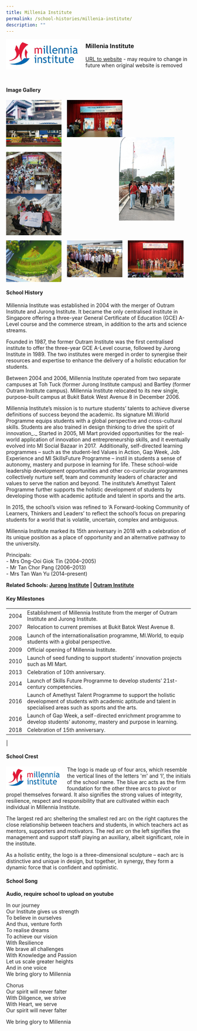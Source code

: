 ```yaml
---
title: Millenia Institute
permalink: /school-histories/millenia-institute/
description: ""
---
```

<img src="/images/mi1.jpg" style="width:40%;margin-right:15px;" align = "left">

### **Millenia Institute**
[URL to website](https://www.millenniainstitute.moe.edu.sg/) - may require to change in future when original website is removed

<br clear="left">

#### **Image Gallery**

<p><a href="https://staging.d1yxymztqoj7qn.amplifyapp.com/images/pic.jpg">  
<img src="/images/mi2.jpg" style="width:30%;margin-right:15px;" align = "left">
</a></p>

<p><a href="https://staging.d1yxymztqoj7qn.amplifyapp.com/images/pic.jpg">  
<img src="/images/mi3.jpg" style="width:30%;margin-right:15px;" align = "left">
</a></p>

<p><a href="https://staging.d1yxymztqoj7qn.amplifyapp.com/images/pic.jpg">  
<img src="/images/mi4.jpg" style="width:30%;margin-right:45px;" align = "right">
</a></p>

<br clear="left">

<p><a href="https://staging.d1yxymztqoj7qn.amplifyapp.com/images/pic.jpg">  
<img src="/images/mi5.jpg" style="width:30%;margin-right:15px;" align = "left">
</a></p>

<p><a href="https://staging.d1yxymztqoj7qn.amplifyapp.com/images/pic.jpg">  
<img src="/images/mi6.jpg" style="width:30%;margin-right:15px;" align = "left">
</a></p>

<br clear="left">

<p><a href="https://staging.d1yxymztqoj7qn.amplifyapp.com/images/pic.jpg">  
<img src="/images/mi7.jpg" style="width:30%;margin-right:15px;" align = "left">
</a></p>

<p><a href="https://staging.d1yxymztqoj7qn.amplifyapp.com/images/pic.jpg">  
<img src="/images/mi8.jpg" style="width:30%;margin-right:15px;" align = "left">
</a></p>

<p><a href="https://staging.d1yxymztqoj7qn.amplifyapp.com/images/pic.jpg">  
<img src="/images/mi9.jpg" style="width:30%;margin-right:15px;" align = "left">
</a></p>


<br clear="left">

#### **School History**
Millennia Institute was established in 2004 with the merger of Outram Institute and Jurong Institute. It became the only centralised institute in Singapore offering a three-year General Certificate of Education (GCE) A-Level course and the commerce stream, in addition to the arts and science streams. 

Founded in 1987, the former Outram Institute was the first centralised institute to offer the three-year GCE A-Level course, followed by Jurong Institute in 1989. The two institutes were merged in order to synergise their resources and expertise to enhance the delivery of a holistic education for students.

Between 2004 and 2006, Millennia Institute operated from two separate campuses at Toh Tuck (former Jurong Institute campus) and Bartley (former Outram Institute campus). Millennia Institute relocated to its new single, purpose-built campus at Bukit Batok West Avenue 8 in December 2006. 

Millennia Institute’s mission is to nurture students’ talents to achieve diverse definitions of success beyond the academic. Its signature MI.World Programme equips students with a global perspective and cross-cultural skills. Students are also trained in design thinking to drive the spirit of innovation_._ Started in 2005, MI Mart provided opportunities for the real-world application of innovation and entrepreneurship skills, and it eventually evolved into MI Social Bazaar in 2017.  Additionally, self-directed learning programmes – such as the student-led Values in Action, Gap Week, Job Experience and MI SkillsFuture Programme – instil in students a sense of autonomy, mastery and purpose in learning for life. These school-wide leadership development opportunities and other co-curricular programmes collectively nurture self, team and community leaders of character and values to serve the nation and beyond. The institute’s Amethyst Talent Programme further supports the holistic development of students by developing those with academic aptitude and talent in sports and the arts.  

In 2015, the school’s vision was refined to ‘A Forward-looking Community of Learners, Thinkers and Leaders’ to reflect the school’s focus on preparing students for a world that is volatile, uncertain, complex and ambiguous. 

Millennia Institute marked its 15th anniversary in 2018 with a celebration of its unique position as a place of opportunity and an alternative pathway to the university.

Principals:<br>
\- Mrs Ong-Ooi Giok Tin (2004–2005)<br>
\- Mr Tan Chor Pang (2006–2013)<br>
\- Mrs Tan Wan Yu (2014–present)

**Related Schools: [Jurong Institute](https://staging.d1yxymztqoj7qn.amplifyapp.com/school-histories/jurong-intitute/) | [Outram Institute](https://staging.d1yxymztqoj7qn.amplifyapp.com/school-histories/outram-institute/)**

#### **Key Milestones**

|  |  |
|:---:|---|
| 2004 | Establishment of Millennia Institute from the merger of Outram Institute and Jurong Institute. |
| 2007 | Relocation to current premises at Bukit Batok West Avenue 8. |
| 2008 | Launch of the internationalisation programme, MI.World, to equip students with a global perspective. |
| 2009 | Official opening of Millennia Institute. |
| 2010 | Launch of seed funding to support students’ innovation projects such as MI Mart. |
| 2013 | Celebration of 10th anniversary. |
| 2014 | Launch of Skills Future Programme to develop students’ 21st-century competencies. |
| 2016 | Launch of Amethyst Talent Programme to support the holistic development of students with academic aptitude and talent in specialised areas such as sports and the arts. |
| 2016 | Launch of Gap Week, a self-directed enrichment programme to develop students’ autonomy, mastery and purpose in learning. |
| 2018 | Celebration of 15th anniversary. |
|

#### **School Crest**
<img src="/images/mi1.jpg" style="width:30%;margin-right:15px;" align = "left">

The logo is made up of four arcs, which resemble the vertical lines of the letters 'm' and ‘I’, the initials of the school name. The blue arc acts as the firm foundation for the other three arcs to pivot or propel themselves forward. It also signifies the strong values of integrity, resilience, respect and responsibility that are cultivated within each individual in Millennia Institute.

The largest red arc sheltering the smallest red arc on the right captures the close relationship between teachers and students, in which teachers act as mentors, supporters and motivators. The red arc on the left signifies the management and support staff playing an auxiliary, albeit significant, role in the institute.

As a holistic entity, the logo is a three-dimensional sculpture – each arc is distinctive and unique in design, but together, in synergy, they form a dynamic force that is confident and optimistic.

#### **School Song**
**Audio, require school to upload on youtube**

In our journey<br>
Our Institute gives us strength<br>
To believe in ourselves<br>
And thus, venture forth<br>
To realise dreams<br>
To achieve our vision<br>
With Resilience<br>
We brave all challenges<br>
With Knowledge and Passion<br>
Let us scale greater heights<br>
And in one voice<br>
We bring glory to Millennia

Chorus<br>
Our spirit will never falter<br>
With Diligence, we strive<br>
With Heart, we serve<br>
Our spirit will never falter

We bring glory to Millennia